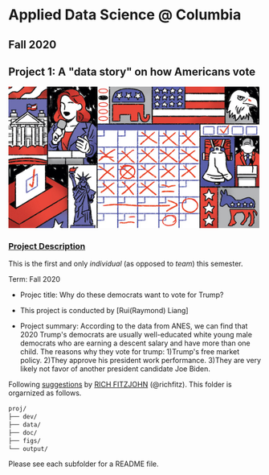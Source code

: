 # Applied Data Science @ Columbia
## Fall 2020
## Project 1: A "data story" on how Americans vote

<img src="figs/title1.jpeg" width="500">

### [Project Description](doc/)
This is the first and only *individual* (as opposed to *team*) this semester. 

Term: Fall 2020

+ Projec title: Why do these democrats want to vote for Trump?
+ This project is conducted by [Rui(Raymond) Liang]

+ Project summary: According to the data from ANES, we can find that 2020 Trump's democrats are usually well-educated white young male democrats who are earning a descent salary and have more than one child. The reasons why they vote for trump: 1)Trump's free market policy. 2)They approve his president work performance. 3)They are very likely not favor of another president candidate Joe Biden.

Following [suggestions](http://nicercode.github.io/blog/2013-04-05-projects/) by [RICH FITZJOHN](http://nicercode.github.io/about/#Team) (@richfitz). This folder is orgarnized as follows.

```
proj/
├── dev/
├── data/
├── doc/
├── figs/
└── output/
```

Please see each subfolder for a README file.
